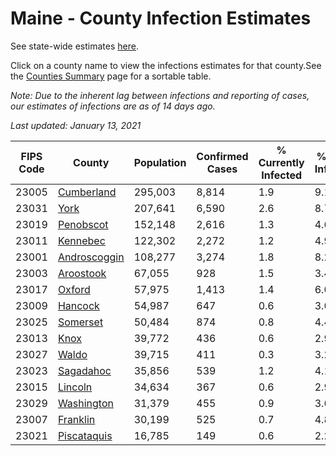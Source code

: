 # Maine - County Infection Estimates

See state-wide estimates [here](/infections/us-me).

Click on a county name to view the infections estimates for that county.See the [Counties Summary](/infections/summary-counties) page for a sortable table.

*Note: Due to the inherent lag between infections and reporting of cases, our estimates of infections are as of 14 days ago.*

*Last updated: January 13, 2021*

|   FIPS Code |                       County |   Population |   Confirmed Cases |   % Currently Infected |   % Total Infected |
|-------------|------------------------------|--------------|-------------------|------------------------|--------------------|
|       23005 |     [Cumberland](cumberland) |      295,003 |             8,814 |                    1.9 |                9.1 |
|       23031 |                 [York](york) |      207,641 |             6,590 |                    2.6 |                8.7 |
|       23019 |       [Penobscot](penobscot) |      152,148 |             2,616 |                    1.3 |                4.6 |
|       23011 |         [Kennebec](kennebec) |      122,302 |             2,272 |                    1.2 |                4.9 |
|       23001 | [Androscoggin](androscoggin) |      108,277 |             3,274 |                    1.8 |                8.2 |
|       23003 |       [Aroostook](aroostook) |       67,055 |               928 |                    1.5 |                3.4 |
|       23017 |             [Oxford](oxford) |       57,975 |             1,413 |                    1.4 |                6.0 |
|       23009 |           [Hancock](hancock) |       54,987 |               647 |                    0.6 |                3.0 |
|       23025 |         [Somerset](somerset) |       50,484 |               874 |                    0.8 |                4.4 |
|       23013 |                 [Knox](knox) |       39,772 |               436 |                    0.6 |                2.9 |
|       23027 |               [Waldo](waldo) |       39,715 |               411 |                    0.3 |                3.2 |
|       23023 |       [Sagadahoc](sagadahoc) |       35,856 |               539 |                    1.2 |                4.1 |
|       23015 |           [Lincoln](lincoln) |       34,634 |               367 |                    0.6 |                2.9 |
|       23029 |     [Washington](washington) |       31,379 |               455 |                    0.9 |                3.6 |
|       23007 |         [Franklin](franklin) |       30,199 |               525 |                    0.7 |                4.8 |
|       23021 |   [Piscataquis](piscataquis) |       16,785 |               149 |                    0.6 |                2.2 |